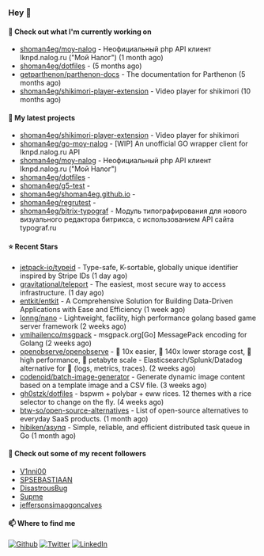 ### Hey 👋

#### 👷 Check out what I'm currently working on

- [shoman4eg/moy-nalog](https://github.com/shoman4eg/moy-nalog) - Неофициальный php API клиент lknpd.nalog.ru (&#34;Мой Налог&#34;)  (1 month ago)
- [shoman4eg/dotfiles](https://github.com/shoman4eg/dotfiles) -  (5 months ago)
- [getparthenon/parthenon-docs](https://github.com/getparthenon/parthenon-docs) - The documentation for Parthenon (5 months ago)
- [shoman4eg/shikimori-player-extension](https://github.com/shoman4eg/shikimori-player-extension) - Video player for shikimori (10 months ago)

#### 🌱 My latest projects

- [shoman4eg/shikimori-player-extension](https://github.com/shoman4eg/shikimori-player-extension) - Video player for shikimori
- [shoman4eg/go-moy-nalog](https://github.com/shoman4eg/go-moy-nalog) - [WIP] An unofficial GO wrapper client for lknpd.nalog.ru API 
- [shoman4eg/moy-nalog](https://github.com/shoman4eg/moy-nalog) - Неофициальный php API клиент lknpd.nalog.ru (&#34;Мой Налог&#34;) 
- [shoman4eg/dotfiles](https://github.com/shoman4eg/dotfiles) - 
- [shoman4eg/g5-test](https://github.com/shoman4eg/g5-test) - 
- [shoman4eg/shoman4eg.github.io](https://github.com/shoman4eg/shoman4eg.github.io) - 
- [shoman4eg/regrutest](https://github.com/shoman4eg/regrutest) - 
- [shoman4eg/bitrix-typograf](https://github.com/shoman4eg/bitrix-typograf) - Модуль типографирования для нового визуального редактора битрикса, с использованием API сайта typograf.ru

#### ⭐ Recent Stars

- [jetpack-io/typeid](https://github.com/jetpack-io/typeid) - Type-safe, K-sortable, globally unique identifier inspired by Stripe IDs (1 day ago)
- [gravitational/teleport](https://github.com/gravitational/teleport) - The easiest, most secure way to access infrastructure. (1 day ago)
- [entkit/entkit](https://github.com/entkit/entkit) - A Comprehensive Solution for Building Data-Driven Applications with Ease and Efficiency (1 week ago)
- [lonng/nano](https://github.com/lonng/nano) - Lightweight, facility, high performance golang based game server framework (2 weeks ago)
- [vmihailenco/msgpack](https://github.com/vmihailenco/msgpack) - msgpack.org[Go] MessagePack encoding for Golang (2 weeks ago)
- [openobserve/openobserve](https://github.com/openobserve/openobserve) - 🚀 10x easier, 🚀 140x lower storage cost, 🚀 high performance,  🚀 petabyte scale - Elasticsearch/Splunk/Datadog alternative for 🚀 (logs, metrics, traces). (2 weeks ago)
- [codenoid/batch-image-generator](https://github.com/codenoid/batch-image-generator) - Generate dynamic image content based on a template image and a CSV file. (3 weeks ago)
- [gh0stzk/dotfiles](https://github.com/gh0stzk/dotfiles) - bspwm &#43; polybar &#43; eww rices. 12 themes with a rice selector to change on the fly. (4 weeks ago)
- [btw-so/open-source-alternatives](https://github.com/btw-so/open-source-alternatives) - List of open-source alternatives to everyday SaaS products. (1 month ago)
- [hibiken/asynq](https://github.com/hibiken/asynq) - Simple, reliable, and efficient distributed task queue in Go (1 month ago)

#### 👯 Check out some of my recent followers

- [V1nni00](https://github.com/V1nni00)
- [SPSEBASTIAAN](https://github.com/SPSEBASTIAAN)
- [DisastrousBug](https://github.com/DisastrousBug)
- [Supme](https://github.com/Supme)
- [jeffersonsimaogoncalves](https://github.com/jeffersonsimaogoncalves)


#### 📫 Where to find me
<p>
<a href="https://github.com/shoman4eg" target="_blank"><img alt="Github" src="https://img.shields.io/badge/GitHub-%2312100E.svg?&style=for-the-badge&logo=Github&logoColor=white" /></a>
<a href="https://twitter.com/shoman4eg" target="_blank"><img alt="Twitter" src="https://img.shields.io/badge/twitter-%231DA1F2.svg?&style=for-the-badge&logo=twitter&logoColor=white" /></a>
<a href="https://www.linkedin.com/in/artemdubinin/" target="_blank"><img alt="LinkedIn" src="https://img.shields.io/badge/linkedin-%230077B5.svg?&style=for-the-badge&logo=linkedin&logoColor=white" /></a>
</p>
